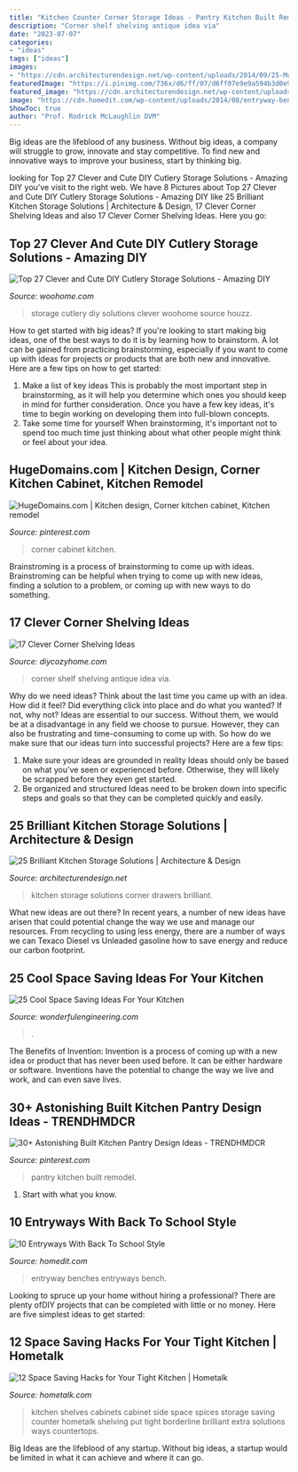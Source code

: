 ```yaml
---
title: "Kitchen Counter Corner Storage Ideas - Pantry Kitchen Built Remodel"
description: "Corner shelf shelving antique idea via"
date: "2023-07-07"
categories:
- "ideas"
tags: ["ideas"]
images:
- "https://cdn.architecturendesign.net/wp-content/uploads/2014/09/25-Mullet-Cabinetry-Kitchen-Corner-Drawers.jpg"
featuredImage: "https://i.pinimg.com/736x/d6/ff/07/d6ff07e9e9a594b3d0e9b57184231b11.jpg"
featured_image: "https://cdn.architecturendesign.net/wp-content/uploads/2014/09/25-Mullet-Cabinetry-Kitchen-Corner-Drawers.jpg"
image: "https://cdn.homedit.com/wp-content/uploads/2014/08/entryway-bench-design.jpg"
ShowToc: true
author: "Prof. Rodrick McLaughlin DVM"
---
```



Big ideas are the lifeblood of any business. Without big ideas, a company will struggle to grow, innovate and stay competitive. To find new and innovative ways to improve your business, start by thinking big.

	

		
looking for Top 27 Clever and Cute DIY Cutlery Storage Solutions - Amazing DIY you've visit to the right web. We have 8 Pictures about Top 27 Clever and Cute DIY Cutlery Storage Solutions - Amazing DIY like 25 Brilliant Kitchen Storage Solutions | Architecture &amp; Design, 17 Clever Corner Shelving Ideas and also 17 Clever Corner Shelving Ideas. Here you go:
		
    
## Top 27 Clever And Cute DIY Cutlery Storage Solutions - Amazing DIY

<img loading=lazy src="https://www.woohome.com/wp-content/uploads/2015/04/cutlery-storage-ideas-woohome-13.jpg" onerror="this.onerror=null;this.src='https://tse3.mm.bing.net/th?id=OIP.J9QzUChzaSQNPq2LgMppbgHaLO&amp;pid=15.1';" alt="Top 27 Clever and Cute DIY Cutlery Storage Solutions - Amazing DIY">

_Source: woohome.com_

>storage cutlery diy solutions clever woohome source houzz. 

	

How to get started with big ideas?
If you're looking to start making big ideas, one of the best ways to do it is by learning how to brainstorm. A lot can be gained from practicing brainstorming, especially if you want to come up with ideas for projects or products that are both new and innovative. Here are a few tips on how to get started: 
1. Make a list of key ideas 
This is probably the most important step in brainstorming, as it will help you determine which ones you should keep in mind for further consideration. Once you have a few key ideas, it's time to begin working on developing them into full-blown concepts. 
2. Take some time for yourself 
When brainstorming, it's important not to spend too much time just thinking about what other people might think or feel about your idea.

    
## HugeDomains.com | Kitchen Design, Corner Kitchen Cabinet, Kitchen Remodel

<img loading=lazy src="https://i.pinimg.com/736x/d6/ff/07/d6ff07e9e9a594b3d0e9b57184231b11.jpg" onerror="this.onerror=null;this.src='https://tse3.mm.bing.net/th?id=OIP.NqQ-knSDa3LPSTMMyH-oLgHaLH&amp;pid=15.1';" alt="HugeDomains.com | Kitchen design, Corner kitchen cabinet, Kitchen remodel">

_Source: pinterest.com_

>corner cabinet kitchen. 

	

Brainstroming is a process of brainstorming to come up with ideas. Brainstroming can be helpful when trying to come up with new ideas, finding a solution to a problem, or coming up with new ways to do something.

    
## 17 Clever Corner Shelving Ideas

<img loading=lazy src="https://diycozyhome.com/wp-content/uploads/2017/11/antique-corner-shelf.jpg" onerror="this.onerror=null;this.src='https://tse3.mm.bing.net/th?id=OIP.FkyHwXi5UHupmi9qlYgMZAHaK6&amp;pid=15.1';" alt="17 Clever Corner Shelving Ideas">

_Source: diycozyhome.com_

>corner shelf shelving antique idea via. 

	

Why do we need ideas?
Think about the last time you came up with an idea. How did it feel? Did everything click into place and do what you wanted? If not, why not?
Ideas are essential to our success. Without them, we would be at a disadvantage in any field we choose to pursue. However, they can also be frustrating and time-consuming to come up with. So how do we make sure that our ideas turn into successful projects? Here are a few tips: 

1) Make sure your ideas are grounded in reality 
Ideas should only be based on what you've seen or experienced before. Otherwise, they will likely be scrapped before they even get started. 
2) Be organized and structured 
Ideas need to be broken down into specific steps and goals so that they can be completed quickly and easily.

    
## 25 Brilliant Kitchen Storage Solutions | Architecture &amp; Design

<img loading=lazy src="https://cdn.architecturendesign.net/wp-content/uploads/2014/09/25-Mullet-Cabinetry-Kitchen-Corner-Drawers.jpg" onerror="this.onerror=null;this.src='https://tse4.mm.bing.net/th?id=OIP.748ptL36zV8QrA8u0XiEhAHaJ3&amp;pid=15.1';" alt="25 Brilliant Kitchen Storage Solutions | Architecture &amp; Design">

_Source: architecturendesign.net_

>kitchen storage solutions corner drawers brilliant. 

	

What new ideas are out there?
In recent years, a number of new ideas have arisen that could potential change the way we use and manage our resources. From recycling to using less energy, there are a number of ways we can Texaco Diesel vs Unleaded gasoline how to save energy and reduce our carbon footprint.

    
## 25 Cool Space Saving Ideas For Your Kitchen

<img loading=lazy src="https://wonderfulengineering.com/wp-content/uploads/2014/08/space-saving-in-kitchen-14.jpg" onerror="this.onerror=null;this.src='https://tse2.mm.bing.net/th?id=OIP.AJVmRsOEpZvMreGbIe_KbAHaL4&amp;pid=15.1';" alt="25 Cool Space Saving Ideas For Your Kitchen">

_Source: wonderfulengineering.com_

>. 

	

The Benefits of Invention:
Invention is a process of coming up with a new idea or product that has never been used before. It can be either hardware or software. Inventions have the potential to change the way we live and work, and can even save lives.

    
## 30+ Astonishing Built Kitchen Pantry Design Ideas - TRENDHMDCR

<img loading=lazy src="https://i.pinimg.com/736x/23/3a/2d/233a2d0fba243e03a999d6cb471c1b8f.jpg" onerror="this.onerror=null;this.src='https://tse3.mm.bing.net/th?id=OIP.aEjXIHuWxjbiToBy3l-fAwHaJ3&amp;pid=15.1';" alt="30+ Astonishing Built Kitchen Pantry Design Ideas - TRENDHMDCR">

_Source: pinterest.com_

>pantry kitchen built remodel. 

	

1. Start with what you know.

    
## 10 Entryways With Back To School Style

<img loading=lazy src="https://cdn.homedit.com/wp-content/uploads/2014/08/entryway-bench-design.jpg" onerror="this.onerror=null;this.src='https://tse3.mm.bing.net/th?id=OIP.I4VQr_IzMXXtXGTGbK29ywHaKk&amp;pid=15.1';" alt="10 Entryways With Back To School Style">

_Source: homedit.com_

>entryway benches entryways bench. 

	

Looking to spruce up your home without hiring a professional? There are plenty ofDIY projects that can be completed with little or no money. Here are five simplest ideas to get started: 

    
## 12 Space Saving Hacks For Your Tight Kitchen | Hometalk

<img loading=lazy src="https://cdn-fastly.hometalk.com/media/2016/08/22/3513790/s-12-space-saving-solutions-for-your-tight-kitchen-kitchen-design-shelving-ideas.jpg?size=1600x1000&amp;nocrop=1" onerror="this.onerror=null;this.src='https://tse4.mm.bing.net/th?id=OIP.qVnFzjVr__V-VYEtnKo2XgHaJ4&amp;pid=15.1';" alt="12 Space Saving Hacks for Your Tight Kitchen | Hometalk">

_Source: hometalk.com_

>kitchen shelves cabinets cabinet side space spices storage saving counter hometalk shelving put tight borderline brilliant extra solutions ways countertops. 

	

Big Ideas are the lifeblood of any startup. Without big ideas, a startup would be limited in what it can achieve and where it can go.

